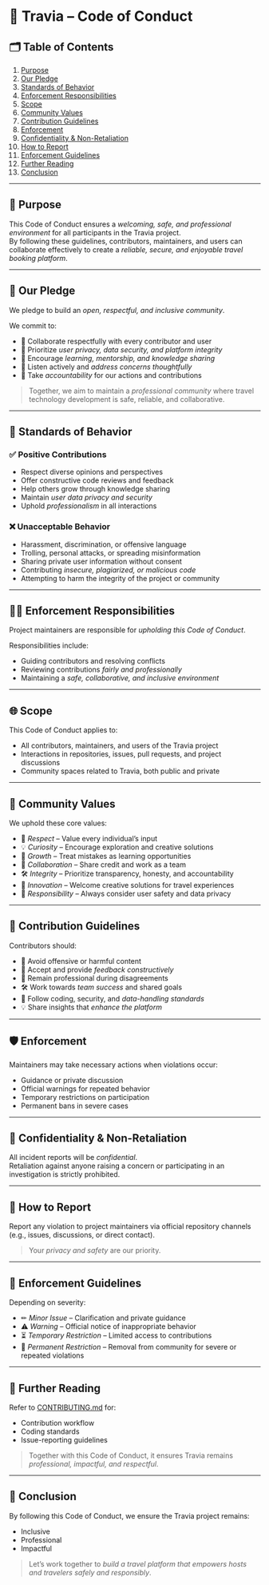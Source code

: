 # 📜 Travia – Code of Conduct

## 🗂 Table of Contents
1. [Purpose](#purpose)
2. [Our Pledge](#our-pledge)
3. [Standards of Behavior](#standards-of-behavior)
4. [Enforcement Responsibilities](#enforcement-responsibilities)
5. [Scope](#scope)
6. [Community Values](#community-values)
7. [Contribution Guidelines](#contribution-guidelines)
8. [Enforcement](#enforcement)
9. [Confidentiality & Non-Retaliation](#confidentiality--non-retaliation)
10. [How to Report](#how-to-report)
11. [Enforcement Guidelines](#enforcement-guidelines)
12. [Further Reading](#further-reading)
13. [Conclusion](#conclusion)

---

## 🌟 Purpose
This Code of Conduct ensures a *welcoming, safe, and professional environment* for all participants in the Travia project.  
By following these guidelines, contributors, maintainers, and users can collaborate effectively to create a *reliable, secure, and enjoyable travel booking platform*.

---

## 🌟 Our Pledge
We pledge to build an *open, respectful, and inclusive community*.

We commit to:
- 🤝 Collaborate respectfully with every contributor and user
- 🏡 Prioritize *user privacy, data security, and platform integrity*
- 🌱 Encourage *learning, mentorship, and knowledge sharing*
- 🎯 Listen actively and *address concerns thoughtfully*
- 🧠 Take *accountability* for our actions and contributions

> Together, we aim to maintain a *professional community* where travel technology development is safe, reliable, and collaborative.

---

## 🚦 Standards of Behavior

### ✅ Positive Contributions
- Respect diverse opinions and perspectives
- Offer constructive code reviews and feedback
- Help others grow through knowledge sharing
- Maintain *user data privacy and security*
- Uphold *professionalism* in all interactions

### ❌ Unacceptable Behavior
- Harassment, discrimination, or offensive language
- Trolling, personal attacks, or spreading misinformation
- Sharing private user information without consent
- Contributing *insecure, plagiarized, or malicious code*
- Attempting to harm the integrity of the project or community

---

## 👩‍⚖ Enforcement Responsibilities
Project maintainers are responsible for *upholding this Code of Conduct*.

Responsibilities include:
- Guiding contributors and resolving conflicts
- Reviewing contributions *fairly and professionally*
- Maintaining a *safe, collaborative, and inclusive environment*

---

## 🌐 Scope
This Code of Conduct applies to:
- All contributors, maintainers, and users of the Travia project
- Interactions in repositories, issues, pull requests, and project discussions
- Community spaces related to Travia, both public and private

---

## 🌈 Community Values
We uphold these core values:
- 🤝 *Respect* – Value every individual’s input
- 💡 *Curiosity* – Encourage exploration and creative solutions
- 🌱 *Growth* – Treat mistakes as learning opportunities
- 🔄 *Collaboration* – Share credit and work as a team
- 🛠 *Integrity* – Prioritize transparency, honesty, and accountability
- 🚀 *Innovation* – Welcome creative solutions for travel experiences
- 🏡 *Responsibility* – Always consider user safety and data privacy

---

## 📌 Contribution Guidelines
Contributors should:
- 🚫 Avoid offensive or harmful content
- 🤝 Accept and provide *feedback constructively*
- 🧘 Remain professional during disagreements
- 🛠 Work towards *team success* and shared goals
- 📖 Follow coding, security, and *data-handling standards*
- 💡 Share insights that *enhance the platform*

---

## 🛡 Enforcement
Maintainers may take necessary actions when violations occur:
- Guidance or private discussion
- Official warnings for repeated behavior
- Temporary restrictions on participation
- Permanent bans in severe cases

---

## 🤫 Confidentiality & Non-Retaliation
All incident reports will be *confidential*.  
Retaliation against anyone raising a concern or participating in an investigation is strictly prohibited.

---

## 📢 How to Report
Report any violation to project maintainers via official repository channels (e.g., issues, discussions, or direct contact).

> Your *privacy and safety* are our priority.

---

## 📖 Enforcement Guidelines
Depending on severity:
- ✏ *Minor Issue* – Clarification and private guidance
- ⚠ *Warning* – Official notice of inappropriate behavior
- ⏳ *Temporary Restriction* – Limited access to contributions
- 🚫 *Permanent Restriction* – Removal from community for severe or repeated violations

---

## 📘 Further Reading
Refer to [CONTRIBUTING.md](./CONTRIBUTING.md) for:
- Contribution workflow
- Coding standards
- Issue-reporting guidelines

> Together with this Code of Conduct, it ensures Travia remains *professional, impactful, and respectful*.

---

## 🌟 Conclusion
By following this Code of Conduct, we ensure the Travia project remains:
- Inclusive
- Professional
- Impactful

> Let’s work together to *build a travel platform that empowers hosts and travelers safely and responsibly*.